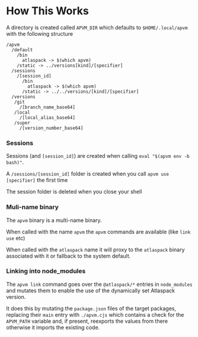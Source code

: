 # How This Works

A directory is created called `APVM_DIR` which defaults to `$HOME/.local/apvm` with the following structure

```
/apvm
  /default
    /bin
      atlaspack -> $(which apvm)
    /static -> ../versions[kind]/[specifier]
  /sessions
    /[session_id]
      /bin
        atlaspack -> $(which apvm)
      /static -> ../../versions/[kind]/[specifier]
  /versions
   /git
     /[branch_name_base64]
   /local
     /[local_alias_base64]
   /super
     /[version_number_base64]
```

### Sessions

Sessions (and `[session_id]`) are created when calling `eval "$(apvm env -b bash)"`.

A `/sessions/[session_id]` folder is created when you call `apvm use [specifier]` the first time

The session folder is deleted when you close your shell

### Muli-name binary

The `apvm` binary is a multi-name binary.

When called with the name `apvm` the `apvm` commands are available (like `link` `use` etc)

When called with the `atlaspack` name it will proxy to the `atlaspack` binary associated with it or fallback to the system default.

### Linking into node_modules

The `apvm link` command goes over the `@atlaspack/*` entries in `node_modules` and mutates them to enable the use of the dynamically set Atlaspack version.

It does this by mutating the `package.json` files of the target packages, replacing their `main` entry with `./apvm.cjs` which contains a check for the `APVM_PATH` variable and, if present, reexports the values from there otherwise it imports the existing code.
